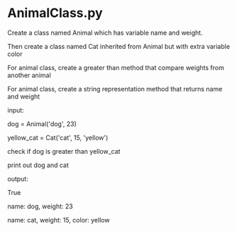 # AnimalClass.py

Create a class named Animal which has variable name and weight.

Then create a class named Cat inherited from Animal but with extra variable color

For animal class, create a greater than method that compare weights from another animal

For animal class, create a string representation method that returns name and weight 
 
input:

dog = Animal('dog', 23)

yellow_cat = Cat('cat', 15, 'yellow')

check if dog is greater than yellow_cat

print out dog and cat
 
output:

True

name: dog, weight: 23

name: cat, weight: 15, color: yellow
